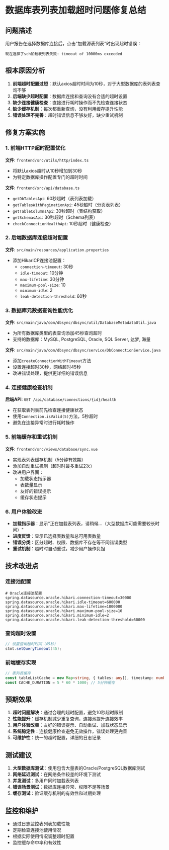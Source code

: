 # 数据库表列表加载超时问题修复总结

## 问题描述

用户报告在选择数据库连接后，点击"加载源表列表"时出现超时错误：
```
现在选择了sch加载表列表失败: timeout of 10000ms exceeded
```

## 根本原因分析

1. **前端超时配置过短**：默认axios超时时间为10秒，对于大型数据库的表列表查询不够
2. **后端缺少超时配置**：数据库连接和查询没有合适的超时设置
3. **缺少连接健康检查**：直接进行耗时操作而不先检查连接状态
4. **缺少缓存机制**：每次都重新查询，没有利用缓存提升性能
5. **错误处理不完善**：超时错误信息不够友好，缺少重试机制

## 修复方案实施

### 1. 前端HTTP超时配置优化

**文件**: `frontend/src/utils/http/index.ts`
- 将默认axios超时从10秒增加到30秒
- 为特定数据库操作配置专门的超时时间

**文件**: `frontend/src/api/database.ts`
- `getDbTablesApi`: 60秒超时（表列表加载）
- `getTablesWithPaginationApi`: 45秒超时（分页表列表）
- `getTableColumnsApi`: 30秒超时（表结构获取）
- `getSchemasApi`: 30秒超时（Schema列表）
- `checkConnectionHealthApi`: 10秒超时（健康检查）

### 2. 后端数据库连接超时配置

**文件**: `src/main/resources/application.properties`
- 添加HikariCP连接池配置：
  - `connection-timeout`: 30秒
  - `idle-timeout`: 10分钟
  - `max-lifetime`: 30分钟
  - `maximum-pool-size`: 10
  - `minimum-idle`: 2
  - `leak-detection-threshold`: 60秒

### 3. 数据库元数据查询性能优化

**文件**: `src/main/java/com/dbsync/dbsync/util/DatabaseMetadataUtil.java`
- 为所有数据库类型的表查询添加45秒查询超时
- 支持的数据库：MySQL, PostgreSQL, Oracle, SQL Server, 达梦, 海量

**文件**: `src/main/java/com/dbsync/dbsync/service/DbConnectionService.java`
- 添加`createConnectionWithTimeout`方法
- 设置连接超时30秒，网络超时45秒
- 改进错误处理，提供更详细的错误信息

### 4. 连接健康检查机制

**后端API**: `GET /api/database/connections/{id}/health`
- 在获取表列表前先检查连接健康状态
- 使用`Connection.isValid(5)`方法，5秒超时
- 避免在连接异常时进行耗时操作

### 5. 前端缓存和重试机制

**文件**: `frontend/src/views/database/sync.vue`
- 实现表列表缓存机制（5分钟有效期）
- 添加自动重试机制（超时时最多重试2次）
- 改进用户界面：
  - 加载状态指示器
  - 表数量显示
  - 友好的错误提示
  - 缓存状态提示

### 6. 用户体验改进

- **加载指示器**：显示"正在加载表列表，请稍候...（大型数据库可能需要较长时间）"
- **进度反馈**：显示已选择表数量和总可用表数量
- **错误分类**：区分超时、权限、数据库不存在等不同错误类型
- **重试机制**：超时时自动重试，减少用户操作负担

## 技术改进点

### 连接池配置
```properties
# Oracle连接池配置
spring.datasource.oracle.hikari.connection-timeout=30000
spring.datasource.oracle.hikari.idle-timeout=600000
spring.datasource.oracle.hikari.max-lifetime=1800000
spring.datasource.oracle.hikari.maximum-pool-size=10
spring.datasource.oracle.hikari.minimum-idle=2
spring.datasource.oracle.hikari.leak-detection-threshold=60000
```

### 查询超时设置
```java
// 设置查询超时时间（45秒）
stmt.setQueryTimeout(45);
```

### 前端缓存实现
```typescript
// 表列表缓存
const tableListCache = new Map<string, { tables: any[], timestamp: number }>();
const CACHE_DURATION = 5 * 60 * 1000; // 5分钟缓存
```

## 预期效果

1. **超时问题解决**：通过合理的超时配置，避免10秒超时限制
2. **性能提升**：缓存机制减少重复查询，连接池提升连接效率
3. **用户体验改善**：友好的错误提示、自动重试、加载状态显示
4. **系统稳定性**：连接健康检查避免无效操作，错误处理更完善
5. **可维护性**：统一的超时配置，详细的日志记录

## 测试建议

1. **大型数据库测试**：使用包含大量表的Oracle/PostgreSQL数据库测试
2. **网络延迟测试**：在网络条件较差的环境下测试
3. **并发测试**：多用户同时加载表列表
4. **错误场景测试**：数据库连接异常、权限不足等场景
5. **缓存测试**：验证缓存机制的有效性和过期处理

## 监控和维护

- 通过日志监控表列表加载性能
- 定期检查连接池使用情况
- 根据实际使用情况调整超时配置
- 监控缓存命中率和有效性

